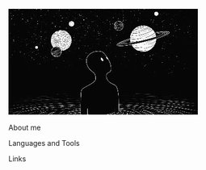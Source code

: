 ![Header](https://github.com/Goodthey/Goodthey/blob/main/assets/fool-moon-night.jpg)

About me

Languages and Tools

Links
